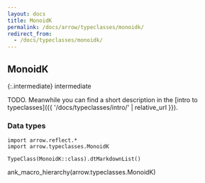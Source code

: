```yaml
---
layout: docs
title: MonoidK
permalink: /docs/arrow/typeclasses/monoidk/
redirect_from:
  - /docs/typeclasses/monoidk/
---
```


## MonoidK

{:.intermediate}
intermediate

TODO. Meanwhile you can find a short description in the [intro to typeclasses]({{ '/docs/typeclasses/intro/' | relative_url }}).


### Data types

```kotlin:ank:replace
import arrow.reflect.*
import arrow.typeclasses.MonoidK

TypeClass(MonoidK::class).dtMarkdownList()
```

ank_macro_hierarchy(arrow.typeclasses.MonoidK)
